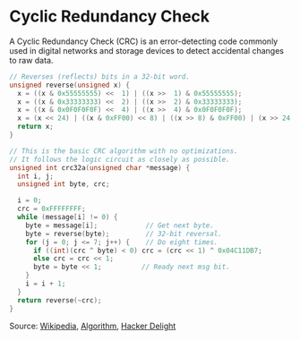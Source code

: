 Cyclic Redundancy Check
===

A Cyclic Redundancy Check (CRC) is an error-detecting code commonly used in digital networks and storage devices to detect accidental changes to raw data.

```c
// Reverses (reflects) bits in a 32-bit word.
unsigned reverse(unsigned x) {
  x = ((x & 0x55555555) <<  1) | ((x >>  1) & 0x55555555);
  x = ((x & 0x33333333) <<  2) | ((x >>  2) & 0x33333333);
  x = ((x & 0x0F0F0F0F) <<  4) | ((x >>  4) & 0x0F0F0F0F);
  x = (x << 24) | ((x & 0xFF00) << 8) | ((x >> 8) & 0xFF00) | (x >> 24);
  return x;
}

// This is the basic CRC algorithm with no optimizations.
// It follows the logic circuit as closely as possible.
unsigned int crc32a(unsigned char *message) {
  int i, j;
  unsigned int byte, crc;

  i = 0;
  crc = 0xFFFFFFFF;
  while (message[i] != 0) {
    byte = message[i];            // Get next byte.
    byte = reverse(byte);         // 32-bit reversal.
    for (j = 0; j <= 7; j++) {    // Do eight times.
      if ((int)(crc ^ byte) < 0) crc = (crc << 1) ^ 0x04C11DB7;
      else crc = crc << 1;
      byte = byte << 1;          // Ready next msg bit.
    }
    i = i + 1;
  }
  return reverse(~crc);
}
```

Source: [Wikipedia](https://en.wikipedia.org/wiki/Cyclic_redundancy_check),
[Algorithm](https://en.wikipedia.org/wiki/Computation_of_cyclic_redundancy_checks), [Hacker Delight](http://www.hackersdelight.org/hdcodetxt/crc.c.txt)
